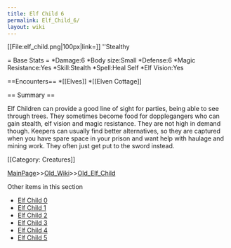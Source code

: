 ```yaml
---
title: Elf Child 6
permalink: Elf_Child_6/
layout: wiki
---
```

[[File:elf_child.png|100px|link=]] ''Stealthy

= Base Stats =
*Damage:6
*Body size:Small
*Defense:6
*Magic Resistance:Yes
*Skill:Stealth
*Spell:Heal Self
*Elf Vision:Yes

==Encounters==
*[[Elves]]
*[[Elven Cottage]] ‎

== Summary ==

Elf Children can provide a good line of sight for parties, being able to see through trees. They sometimes become food for dopplegangers who can gain stealth, elf vision and magic resistance. They are not high in demand though. Keepers can usually find better alternatives, so they are captured when you have spare space in your prison and want help with haulage and mining work. They often just get put to the sword instead.

[[Category: Creatures]]

[MainPage](/keeperrl_wiki/ "wikilink")>>[Old_Wiki](/keeperrl_wiki/Old_Wiki "wikilink")>>[Old_Elf_Child](/keeperrl_wiki/Old_Elf_Child "wikilink")

Other items in this section
-    [Elf Child 0](/keeperrl_wiki/Elf_Child_0 "wikilink")
-    [Elf Child 1](/keeperrl_wiki/Elf_Child_1 "wikilink")
-    [Elf Child 2](/keeperrl_wiki/Elf_Child_2 "wikilink")
-    [Elf Child 3](/keeperrl_wiki/Elf_Child_3 "wikilink")
-    [Elf Child 4](/keeperrl_wiki/Elf_Child_4 "wikilink")
-    [Elf Child 5](/keeperrl_wiki/Elf_Child_5 "wikilink")
